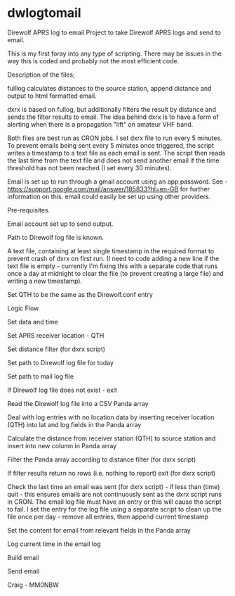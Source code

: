 # dwlogtomail
Direwolf APRS log to email
Project to take Direwolf APRS logs and send to email.

This is my first foray into any type of scripting.  There may be issues in the way this is coded and probably not the most efficient code.

Description of the files;

fulllog calculates distances to the source station, append distance and output to html formatted email.

dxrx is based on fullog, but additionally filters the result by distance and sends the filter results to email.
The idea behind dxrx is to have a form of alerting when there is a propagation "lift" on amateur VHF band.

Both files are best run as CRON jobs.  I set dxrx file to run every 5 minutes.  To prevent emails being sent every 5 minutes once triggered, the script writes
a timestamp to a text file as each email is sent.  The script then reads the last time from the text file and does not send another email if the time threshold
has not been reached (I set every 30 minutes).

Email is set up to run through a gmail account using an app password.  See - https://support.google.com/mail/answer/185833?hl=en-GB for further information on this.
email could easily be set up using other providers.

Pre-requisites.

Email account set up to send output.

Path to Direwolf log file is known.

A text file, containing at least single timestamp in the required format to prevent crash of dxrx on first run.  (I need to code adding a new line if the text file is empty - currently I'm fixing this with a separate code that runs once a day at midnight to clear the file (to prevent creating a large file) and writing a new timestamp).

Set QTH to be the same as the Direwolf.conf entry

Logic Flow

Set data and time

Set APRS receiver location - QTH

Set distance filter (for dxrx script)

Set path to Direwolf log file for today

Set path to mail log file

If Direwolf log file does not exist - exit

Read the Direwolf log file into a CSV Panda array

Deal with log entries with no location data by inserting receiver location (QTH) into lat and log fields in the Panda array

Calculate the distance from receiver station (QTH) to source station and insert into new column in Panda array

Filter the Panda array according to distance filter (for dxrx script)

If filter results return no rows (i.e. nothing to report) exit (for dxrx script)

Check the last time an email was sent (for dxrx script) - if less than (time) quit - this ensures emails are not continuously sent as the dxrx script runs in CRON.
The email log file must have an entry or this will cause the script to fail.  I set the entry for the log file using a separate script to clean up the file once per day - remove all entries, then append current timestamp

Set the content for email from relevant fields in the Panda array

Log current time in the email log

Build email

Send email





Craig - MM0NBW
